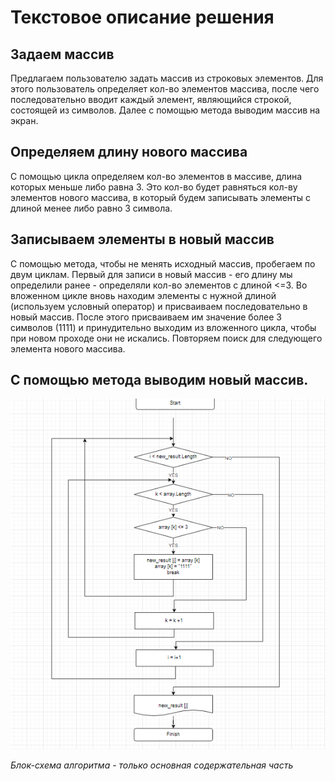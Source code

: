 # Текстовое описание решения

## Задаем массив

Предлагаем пользователю задать массив из строковых элементов.
Для этого пользователь определяет кол-во элементов массива, после чего последовательно вводит каждый элемент, являющийся строкой, состоящей из символов.
Далее с помощью метода выводим массив на экран.

## Определяем длину нового массива
С помощью цикла определяем кол-во элементов в массиве, длина которых меньше либо равна 3. Это кол-во будет равняться кол-ву элементов нового массива, в который будем записывать элементы с длиной менее либо равно 3 символа.

## Записываем элементы в новый массив
С помощью метода, чтобы не менять исходный массив, пробегаем по двум циклам. Первый для записи в новый массив - его длину мы определили ранее - определяли кол-во элементов c длиной <=3. Во вложенном цикле вновь находим элементы с нужной длиной (используем условный оператор) и присваиваем последовательно в новый массив. После этого присваиваем им значение более 3 символов (1111) и принудительно выходим из вложенного цикла, чтобы при новом проходе они не искались. Повторяем поиск для следующего элемента нового массива.

## С помощью метода выводим новый массив.

![Блок-схема](Imige.jpg)

*Блок-схема алгоритма - только основная содержательная часть*